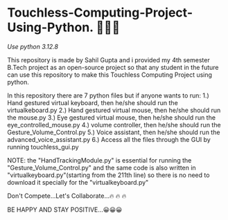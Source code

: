 # Touchless-Computing-Project-Using-Python. 🚀🚀🚀

*Use python 3.12.8*

This repository is made by Sahil Gupta and i provided my 4th semester B.Tech project as an open-source project so that any student in the future can use this repository to make this Touchless Computing Project using python.

In this repository there are 7 python files but if anyone wants to run: 
1.) Hand gestured virtual keyboard, then he/she should run the virtualkeboard.py 
2.) Hand gestured virtual mouse, then he/she should run the mouse.py
3.) Eye gestured virtual mouse, then he/she should run the eye_controlled_mouse.py
4.) volume controller, then he/she should run the Gesture_Volume_Control.py
5.) Voice assistant, then he/she should run the advanced_voice_assistant.py
6.) Access all the files through the GUI by running touchless_gui.py

NOTE: the "HandTrackingModule.py" is essential for running the "Gesture_Volume_Control.py" and the same code is also written in "virtualkeyboard.py"(starting from the 211th line) so there is no need to download it specially for the "virtualkeyboard.py"



Don't Compete...Let's Collaborate...🔥	🔥	🔥	

BE HAPPY AND STAY POSITIVE...😀😀😀
